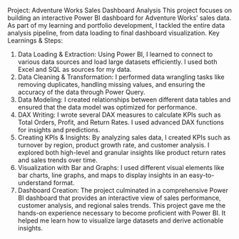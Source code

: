 Project: Adventure Works Sales Dashboard Analysis
This project focuses on building an interactive Power BI dashboard for Adventure Works’ sales data. As part of my learning and portfolio development, I tackled the entire data analysis pipeline, from data loading to final dashboard visualization.
Key Learnings & Steps:
1.	Data Loading & Extraction: Using Power BI, I learned to connect to various data sources and load large datasets efficiently. I used both Excel and SQL as sources for my data.
2.	Data Cleaning & Transformation: I performed data wrangling tasks like removing duplicates, handling missing values, and ensuring the accuracy of the data through Power Query.
3.	Data Modeling: I created relationships between different data tables and ensured that the data model was optimized for performance.
4.	DAX Writing: I wrote several DAX measures to calculate KPIs such as Total Orders, Profit, and Return Rates. I used advanced DAX functions for insights and predictions.
5.	Creating KPIs & Insights: By analyzing sales data, I created KPIs such as turnover by region, product growth rate, and customer analysis. I explored both high-level and granular insights like product return rates and sales trends over time.
6.	Visualization with Bar and Graphs: I used different visual elements like bar charts, line graphs, and maps to display insights in an easy-to-understand format.
7.	Dashboard Creation: The project culminated in a comprehensive Power BI dashboard that provides an interactive view of sales performance, customer analysis, and regional sales trends.
This project gave me the hands-on experience necessary to become proficient with Power BI. It helped me learn how to visualize large datasets and derive actionable insights.
